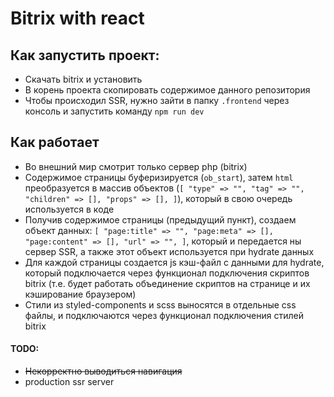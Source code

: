 # Bitrix with react

## Как запустить проект:
- Скачать bitrix и установить
- В корень проекта скопировать содержимое данного репозитория
- Чтобы происходил SSR, нужно зайти в папку `.frontend`
через консоль и запустить команду `npm run dev`

## Как работает
- Во внешний мир смотрит только сервер php (bitrix)
- Содержимое страницы буферизируется (`ob_start`),
затем `html` преобразуется в массив объектов (`[
    "type" => "",
    "tag" => "",
    "children" => [],
    "props" => [],
]`), который в свою очередь используется в коде
- Получив содержимое страницы (предыдущий пункт),
создаем объект данных: `[
    "page:title" => "",
    "page:meta" => [],
    "page:content" => [],
    "url" => "",
]`, который и передается ны сервер SSR,
а также этот объект используется при hydrate данных
- Для каждой страницы создается js кэш-файл с данными для hydrate,
который подключается через функционал подключения скриптов bitrix
(т.е. будет работать объединение скриптов на странице и их кэширование браузером)
- Стили из styled-components и scss выносятся в отдельные css файлы,
и подключаются через функционал подключения стилей bitrix

#### TODO:
- ~~Некорректно выводиться навигация~~
- production ssr server

